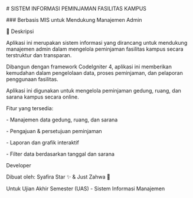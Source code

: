 \# SISTEM INFORMASI PEMINJAMAN FASILITAS KAMPUS

\### Berbasis MIS untuk Mendukung Manajemen Admin



📑 Deskripsi

Aplikasi ini merupakan sistem informasi yang dirancang untuk mendukung manajemen admin dalam mengelola peminjaman fasilitas kampus secara terstruktur dan transparan.

Dibangun dengan framework CodeIgniter 4, aplikasi ini memberikan kemudahan dalam pengelolaan data, proses peminjaman, dan pelaporan penggunaan fasilitas.



Aplikasi ini digunakan untuk mengelola peminjaman gedung, ruang, dan sarana kampus secara online.

Fitur yang tersedia:

\- Manajemen data gedung, ruang, dan sarana

\- Pengajuan \& persetujuan peminjaman

\- Laporan dan grafik interaktif

\- Filter data berdasarkan tanggal dan sarana



Developer

Dibuat oleh: Syafira Star ✨ \& Just Zahwa 🍵

Untuk Ujian Akhir Semester (UAS) - Sistem Informasi Manajemen

